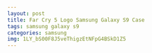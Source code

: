 ```yaml
---
layout: post
title: Far Cry 5 Logo Samsung Galaxy S9 Case
tags: samsung galaxy s9
categories: samsung
img: 1LY_bS00F8J5veThigzEtNFpG4BSkD1Z5
---
```

